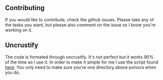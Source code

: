 ## Contributing
If you would like to contribute, check the github issues. Please take any of the tasks you want, 
but please also comment on the issue so I know you're working on it.

## Uncrustify
The code is formated through uncrustify. It's not perfect but it works 90% of the time so I use it.
In order to make it simple for me I use the script found [here](https://gist.github.com/steveno/32f098abb6d08e34da29ba182a93705e).
You only need to make sure you're one directory above polvora when you do.
